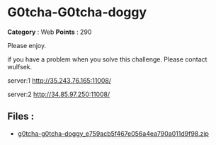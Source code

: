 # G0tcha-G0tcha-doggy

**Category** : Web
**Points** : 290

Please enjoy.
if you have a problem when you solve this challenge. Please contact wulfsek.

server:1 http://35.243.76.165:11008/

server:2 http://34.85.97.250:11008/


## Files : 
 - [g0tcha-g0tcha-doggy_e759acb5f467e056a4ea790a011d9f98.zip](./g0tcha-g0tcha-doggy_e759acb5f467e056a4ea790a011d9f98.zip)


